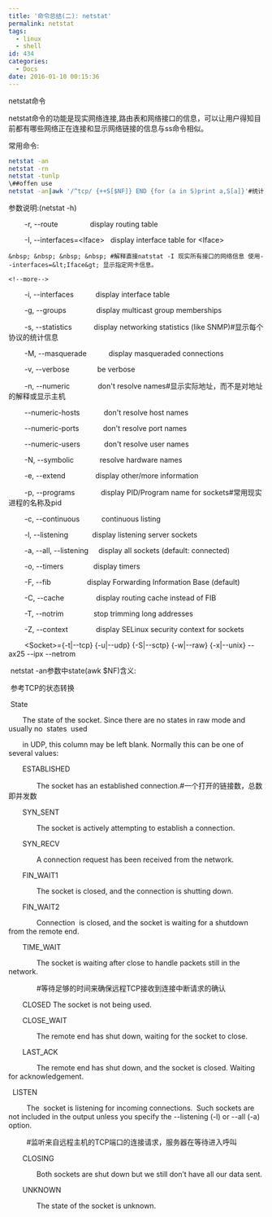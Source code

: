 ```yaml
---
title: '命令总结(二): netstat'
permalink: netstat
tags:
  - linux
  - shell
id: 434
categories:
  - Docs
date: 2016-01-10 00:15:36
---
```


netstat命令

  netstat命令的功能是现实网络连接,路由表和网络接口的信息，可以让用户得知目前都有哪些网络正在连接和显示网络链接的信息与ss命令相似。

常用命令:
``` bash
netstat -an
netstat -rn
netstat -tunlp
\##offen use
netstat -an|awk '/^tcp/ {++S[$NF]} END {for (a in S)print a,S[a]}'#统计TCP状态
```
参数说明:(netstat -h)

&nbsp; &nbsp; &nbsp; &nbsp; -r, --route &nbsp; &nbsp; &nbsp; &nbsp; &nbsp; &nbsp; &nbsp; &nbsp;display routing table

&nbsp; &nbsp; &nbsp; &nbsp; -I, --interfaces=&lt;Iface&gt; &nbsp; display interface table for &lt;Iface&gt;&nbsp;

	&nbsp; &nbsp; &nbsp; &nbsp;	#解释直接natstat -I 现实所有接口的网络信息 使用--interfaces=&lt;Iface&gt; 显示指定网卡信息。

	<!--more-->

&nbsp; &nbsp; &nbsp; &nbsp; -i, --interfaces &nbsp; &nbsp; &nbsp; &nbsp; &nbsp; display interface table

&nbsp; &nbsp; &nbsp; &nbsp; -g, --groups &nbsp; &nbsp; &nbsp; &nbsp; &nbsp; &nbsp; &nbsp; display multicast group memberships

&nbsp; &nbsp; &nbsp; &nbsp; -s, --statistics &nbsp; &nbsp; &nbsp; &nbsp; &nbsp; display networking statistics (like SNMP)#显示每个协议的统计信息

&nbsp; &nbsp; &nbsp; &nbsp; -M, --masquerade &nbsp; &nbsp; &nbsp; &nbsp; &nbsp; display masqueraded connections

&nbsp; &nbsp; &nbsp; &nbsp; -v, --verbose &nbsp; &nbsp; &nbsp; &nbsp; &nbsp; &nbsp; &nbsp;be verbose

&nbsp; &nbsp; &nbsp; &nbsp; -n, --numeric &nbsp; &nbsp; &nbsp; &nbsp; &nbsp; &nbsp; &nbsp;don't resolve names#显示实际地址，而不是对地址的解释或显示主机

&nbsp; &nbsp; &nbsp; &nbsp; --numeric-hosts &nbsp; &nbsp; &nbsp; &nbsp; &nbsp; &nbsp;don't resolve host names

&nbsp; &nbsp; &nbsp; &nbsp; --numeric-ports &nbsp; &nbsp; &nbsp; &nbsp; &nbsp; &nbsp;don't resolve port names

&nbsp; &nbsp; &nbsp; &nbsp; --numeric-users &nbsp; &nbsp; &nbsp; &nbsp; &nbsp; &nbsp;don't resolve user names

&nbsp; &nbsp; &nbsp; &nbsp; -N, --symbolic &nbsp; &nbsp; &nbsp; &nbsp; &nbsp; &nbsp; resolve hardware names

&nbsp; &nbsp; &nbsp; &nbsp; -e, --extend &nbsp; &nbsp; &nbsp; &nbsp; &nbsp; &nbsp; &nbsp; display other/more information

&nbsp; &nbsp; &nbsp; &nbsp; -p, --programs &nbsp; &nbsp; &nbsp; &nbsp; &nbsp; &nbsp; display PID/Program name for sockets#常用现实进程的名称及pid

&nbsp; &nbsp; &nbsp; &nbsp; -c, --continuous &nbsp; &nbsp; &nbsp; &nbsp; &nbsp; continuous listing

&nbsp; &nbsp; &nbsp; &nbsp; -l, --listening &nbsp; &nbsp; &nbsp; &nbsp; &nbsp; &nbsp;display listening server sockets

&nbsp; &nbsp; &nbsp; &nbsp; -a, --all, --listening &nbsp; &nbsp; display all sockets (default: connected)

&nbsp; &nbsp; &nbsp; &nbsp; -o, --timers &nbsp; &nbsp; &nbsp; &nbsp; &nbsp; &nbsp; &nbsp; display timers

&nbsp; &nbsp; &nbsp; &nbsp; -F, --fib &nbsp; &nbsp; &nbsp; &nbsp; &nbsp; &nbsp; &nbsp; &nbsp; &nbsp;display Forwarding Information Base (default)

&nbsp; &nbsp; &nbsp; &nbsp; -C, --cache &nbsp; &nbsp; &nbsp; &nbsp; &nbsp; &nbsp; &nbsp; &nbsp;display routing cache instead of FIB

&nbsp; &nbsp; &nbsp; &nbsp; -T, --notrim &nbsp; &nbsp; &nbsp; &nbsp; &nbsp; &nbsp; &nbsp; stop trimming long addresses

&nbsp; &nbsp; &nbsp; &nbsp; -Z, --context &nbsp; &nbsp; &nbsp; &nbsp; &nbsp; &nbsp; &nbsp;display SELinux security context for sockets

&nbsp; &nbsp; &nbsp; &nbsp; &lt;Socket&gt;={-t|--tcp} {-u|--udp} {-S|--sctp} {-w|--raw} {-x|--unix} --ax25 --ipx --netrom

&nbsp;netstat -an参数中state(awk $NF)含义:

&nbsp;参考TCP的状态转换

&nbsp;State

&nbsp; &nbsp; &nbsp; &nbsp;The state of the socket. Since there are no states in raw mode and usually no &nbsp;states &nbsp;used

&nbsp; &nbsp; &nbsp; &nbsp;in UDP, this column may be left blank. Normally this can be one of several values:

&nbsp; &nbsp; &nbsp; &nbsp;ESTABLISHED

&nbsp; &nbsp; &nbsp; &nbsp; &nbsp; &nbsp; &nbsp; The socket has an established connection.#一个打开的链接数，总数即并发数

&nbsp; &nbsp; &nbsp; &nbsp;SYN_SENT

&nbsp; &nbsp; &nbsp; &nbsp; &nbsp; &nbsp; &nbsp; The socket is actively attempting to establish a connection.

&nbsp; &nbsp; &nbsp; &nbsp;SYN_RECV

&nbsp; &nbsp; &nbsp; &nbsp; &nbsp; &nbsp; &nbsp; A connection request has been received from the network.

&nbsp; &nbsp; &nbsp; &nbsp;FIN_WAIT1

&nbsp; &nbsp; &nbsp; &nbsp; &nbsp; &nbsp; &nbsp; The socket is closed, and the connection is shutting down.

&nbsp; &nbsp; &nbsp; &nbsp;FIN_WAIT2

&nbsp; &nbsp; &nbsp; &nbsp; &nbsp; &nbsp; &nbsp; Connection &nbsp;is closed, and the socket is waiting for a shutdown from the remote end.

&nbsp; &nbsp; &nbsp; &nbsp;TIME_WAIT

&nbsp; &nbsp; &nbsp; &nbsp; &nbsp; &nbsp; &nbsp; The socket is waiting after close to handle packets still in the network.

&nbsp; &nbsp; &nbsp; &nbsp; &nbsp; &nbsp; &nbsp; #等待足够的时间来确保远程TCP接收到连接中断请求的确认

&nbsp; &nbsp; &nbsp; &nbsp;CLOSED The socket is not being used.

&nbsp; &nbsp; &nbsp; &nbsp;CLOSE_WAIT

&nbsp; &nbsp; &nbsp; &nbsp; &nbsp; &nbsp; &nbsp; The remote end has shut down, waiting for the socket to close.

&nbsp; &nbsp; &nbsp; &nbsp;LAST_ACK

&nbsp; &nbsp; &nbsp; &nbsp; &nbsp; &nbsp; &nbsp; The remote end has shut down, and the socket is closed. Waiting for acknowledgement.

&nbsp; LISTEN&nbsp;

&nbsp; &nbsp; &nbsp; &nbsp;		 &nbsp;The &nbsp;socket is listening for incoming connections. &nbsp;Such sockets are not included in the output unless you specify the --listening (-l) or --all (-a) option.

&nbsp; &nbsp; &nbsp; &nbsp;		 &nbsp;#监听来自远程主机的TCP端口的连接请求，服务器在等待进入呼叫

&nbsp; &nbsp; &nbsp; &nbsp;CLOSING

&nbsp; &nbsp; &nbsp; &nbsp; &nbsp; &nbsp; &nbsp; Both sockets are shut down but we still don’t have all our data sent.

&nbsp; &nbsp; &nbsp; &nbsp;UNKNOWN

&nbsp; &nbsp; &nbsp; &nbsp; &nbsp; &nbsp; &nbsp; The state of the socket is unknown.